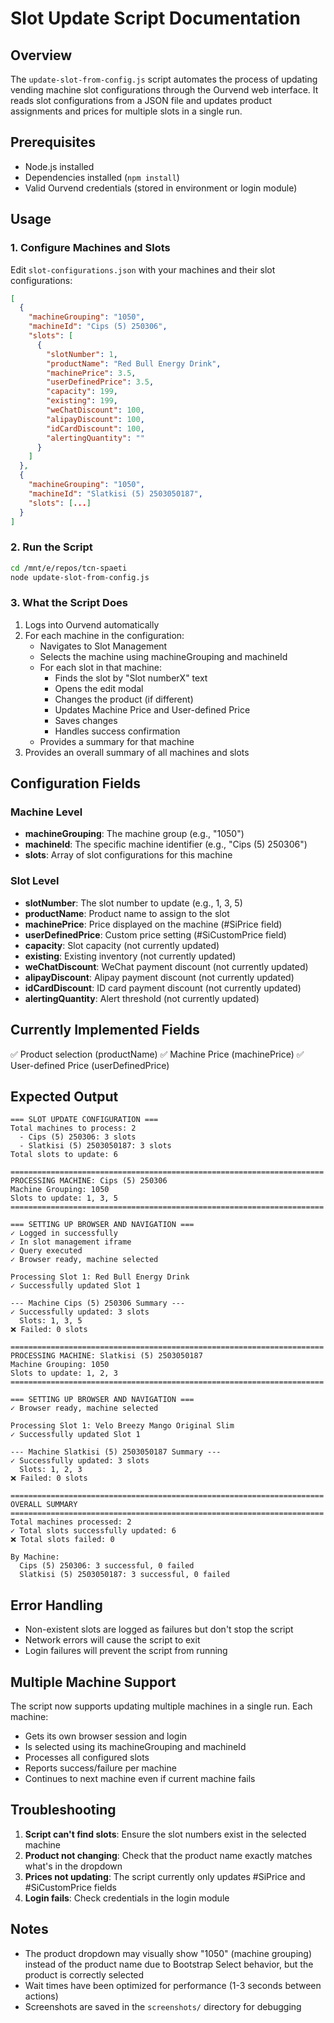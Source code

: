 # Slot Update Script Documentation

## Overview
The `update-slot-from-config.js` script automates the process of updating vending machine slot configurations through the Ourvend web interface. It reads slot configurations from a JSON file and updates product assignments and prices for multiple slots in a single run.

## Prerequisites
- Node.js installed
- Dependencies installed (`npm install`)
- Valid Ourvend credentials (stored in environment or login module)

## Usage

### 1. Configure Machines and Slots
Edit `slot-configurations.json` with your machines and their slot configurations:

```json
[
  {
    "machineGrouping": "1050",
    "machineId": "Cips (5) 250306",
    "slots": [
      {
        "slotNumber": 1,
        "productName": "Red Bull Energy Drink",
        "machinePrice": 3.5,
        "userDefinedPrice": 3.5,
        "capacity": 199,
        "existing": 199,
        "weChatDiscount": 100,
        "alipayDiscount": 100,
        "idCardDiscount": 100,
        "alertingQuantity": ""
      }
    ]
  },
  {
    "machineGrouping": "1050",
    "machineId": "Slatkisi (5) 2503050187",
    "slots": [...]
  }
]
```

### 2. Run the Script
```bash
cd /mnt/e/repos/tcn-spaeti
node update-slot-from-config.js
```

### 3. What the Script Does
1. Logs into Ourvend automatically
2. For each machine in the configuration:
   - Navigates to Slot Management
   - Selects the machine using machineGrouping and machineId
   - For each slot in that machine:
     - Finds the slot by "Slot numberX" text
     - Opens the edit modal
     - Changes the product (if different)
     - Updates Machine Price and User-defined Price
     - Saves changes
     - Handles success confirmation
   - Provides a summary for that machine
3. Provides an overall summary of all machines and slots

## Configuration Fields

### Machine Level
- **machineGrouping**: The machine group (e.g., "1050")
- **machineId**: The specific machine identifier (e.g., "Cips (5) 250306")
- **slots**: Array of slot configurations for this machine

### Slot Level
- **slotNumber**: The slot number to update (e.g., 1, 3, 5)
- **productName**: Product name to assign to the slot
- **machinePrice**: Price displayed on the machine (#SiPrice field)
- **userDefinedPrice**: Custom price setting (#SiCustomPrice field)
- **capacity**: Slot capacity (not currently updated)
- **existing**: Existing inventory (not currently updated)
- **weChatDiscount**: WeChat payment discount (not currently updated)
- **alipayDiscount**: Alipay payment discount (not currently updated)
- **idCardDiscount**: ID card payment discount (not currently updated)
- **alertingQuantity**: Alert threshold (not currently updated)

## Currently Implemented Fields
✅ Product selection (productName)
✅ Machine Price (machinePrice)
✅ User-defined Price (userDefinedPrice)

## Expected Output
```
=== SLOT UPDATE CONFIGURATION ===
Total machines to process: 2
  - Cips (5) 250306: 3 slots
  - Slatkisi (5) 2503050187: 3 slots
Total slots to update: 6

======================================================================
PROCESSING MACHINE: Cips (5) 250306
Machine Grouping: 1050
Slots to update: 1, 3, 5
======================================================================

=== SETTING UP BROWSER AND NAVIGATION ===
✓ Logged in successfully
✓ In slot management iframe
✓ Query executed
✓ Browser ready, machine selected

Processing Slot 1: Red Bull Energy Drink
✓ Successfully updated Slot 1

--- Machine Cips (5) 250306 Summary ---
✓ Successfully updated: 3 slots
  Slots: 1, 3, 5
❌ Failed: 0 slots

======================================================================
PROCESSING MACHINE: Slatkisi (5) 2503050187
Machine Grouping: 1050
Slots to update: 1, 2, 3
======================================================================

=== SETTING UP BROWSER AND NAVIGATION ===
✓ Browser ready, machine selected

Processing Slot 1: Velo Breezy Mango Original Slim
✓ Successfully updated Slot 1

--- Machine Slatkisi (5) 2503050187 Summary ---
✓ Successfully updated: 3 slots
  Slots: 1, 2, 3
❌ Failed: 0 slots

======================================================================
OVERALL SUMMARY
======================================================================
Total machines processed: 2
✓ Total slots successfully updated: 6
❌ Total slots failed: 0

By Machine:
  Cips (5) 250306: 3 successful, 0 failed
  Slatkisi (5) 2503050187: 3 successful, 0 failed
```

## Error Handling
- Non-existent slots are logged as failures but don't stop the script
- Network errors will cause the script to exit
- Login failures will prevent the script from running

## Multiple Machine Support
The script now supports updating multiple machines in a single run. Each machine:
- Gets its own browser session and login
- Is selected using its machineGrouping and machineId
- Processes all configured slots
- Reports success/failure per machine
- Continues to next machine even if current machine fails

## Troubleshooting
1. **Script can't find slots**: Ensure the slot numbers exist in the selected machine
2. **Product not changing**: Check that the product name exactly matches what's in the dropdown
3. **Prices not updating**: The script currently only updates #SiPrice and #SiCustomPrice fields
4. **Login fails**: Check credentials in the login module

## Notes
- The product dropdown may visually show "1050" (machine grouping) instead of the product name due to Bootstrap Select behavior, but the product is correctly selected
- Wait times have been optimized for performance (1-3 seconds between actions)
- Screenshots are saved in the `screenshots/` directory for debugging